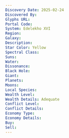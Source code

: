 ```yaml
---
Discovery Date: 2025-02-24
Discovered By:
Glyphs URL:
Portal Code:
System: Edelekho XVI
Region:
Galaxy:
Description:
Star Color: Yellow
Spectral Class:
Suns:
Water:
Dissonance:
Black Hole:
Giant:
Planets:
Moons:
Local Species:
Wealth Level:
Wealth Details: Adequate
Conflict Level:
Conflict Details:
Economy Type:
Economy Details:
Buy:
Sell:
---
```

